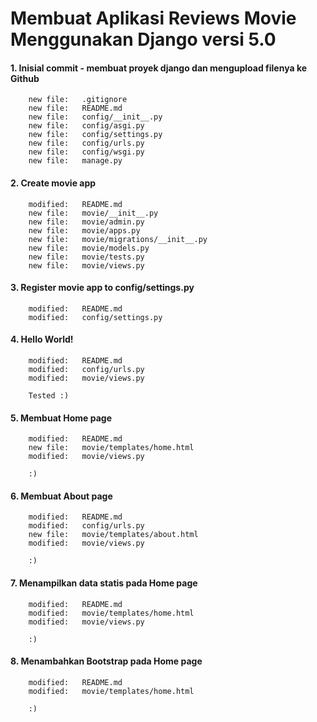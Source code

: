 # Membuat Aplikasi Reviews Movie Menggunakan Django versi 5.0


#### 1. Inisial commit - membuat proyek django dan mengupload filenya ke Github

        new file:   .gitignore
        new file:   README.md
        new file:   config/__init__.py
        new file:   config/asgi.py
        new file:   config/settings.py
        new file:   config/urls.py
        new file:   config/wsgi.py
        new file:   manage.py


#### 2. Create movie app

        modified:   README.md
        new file:   movie/__init__.py
        new file:   movie/admin.py
        new file:   movie/apps.py
        new file:   movie/migrations/__init__.py
        new file:   movie/models.py
        new file:   movie/tests.py
        new file:   movie/views.py


#### 3. Register movie app to config/settings.py

        modified:   README.md
        modified:   config/settings.py


#### 4. Hello World!

        modified:   README.md
        modified:   config/urls.py
        modified:   movie/views.py

        Tested :)


#### 5. Membuat Home page

        modified:   README.md
        new file:   movie/templates/home.html
        modified:   movie/views.py

        :)


#### 6. Membuat About page

        modified:   README.md
        modified:   config/urls.py
        new file:   movie/templates/about.html
        modified:   movie/views.py

        :)


#### 7. Menampilkan data statis pada Home page

        modified:   README.md
        modified:   movie/templates/home.html
        modified:   movie/views.py

        :)


#### 8. Menambahkan Bootstrap pada Home page

        modified:   README.md
        modified:   movie/templates/home.html

        :)

